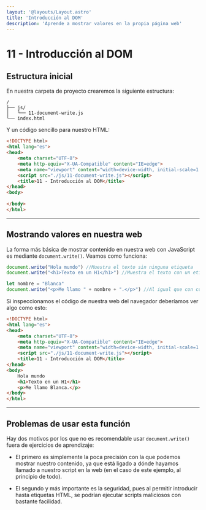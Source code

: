 ```yaml
---
layout: '@layouts/Layout.astro'
title: 'Introducción al DOM'
description: 'Aprende a mostrar valores en la propia página web'
---
```

# 11 - Introducción al DOM

## Estructura inicial

En nuestra carpeta de proyecto crearemos la siguiente estructura:

```
/
├── js/
│   └── 11-document-write.js
└── index.html
```

Y un código sencillo para nuestro HTML:

```html
<!DOCTYPE html>
<html lang="es">
<head>
    <meta charset="UTF-8">
    <meta http-equiv="X-UA-Compatible" content="IE=edge">
    <meta name="viewport" content="width=device-width, initial-scale=1.0">
    <script src="./js/11-document-write.js"></script>
    <title>11 - Introducción al DOM</title>
</head>
<body>
    
</body>
</html>
```

<hr>

## Mostrando valores en nuestra web

La forma más básica de mostrar contenido en nuestra web con JavaScript es mediante `document.write()`. Veamos como funciona:

```js
document.write("Hola mundo") //Muestra el texto sin ninguna etiqueta
document.write("<h1>Texto en un H1</h1>") //Muestra el texto con un etiqueta <h1>

let nombre = "Blanca"
document.write("<p>Me llamo " + nombre + ".</p>") //Al igual que con console.log() podemos mostrar valores de variables.
```

Si inspeccionamos el código de nuestra web del navegador deberíamos ver algo como esto: 

```html
<!DOCTYPE html>
<html lang="es">
<head>
    <meta charset="UTF-8">
    <meta http-equiv="X-UA-Compatible" content="IE=edge">
    <meta name="viewport" content="width=device-width, initial-scale=1.0">
    <script src="./js/11-document-write.js"></script>
    <title>11 - Introducción al DOM</title>
</head>
<body>
    Hola mundo
    <h1>Texto en un H1</h1>
    <p>Me llamo Blanca.</p>
</body>
</html>
```

<hr>

## Problemas de usar esta función

Hay dos motivos por los que no es recomendable usar `document.write()` fuera de ejercicios de aprendizaje:

- El primero es simplemente la poca precisión con la que podemos mostrar nuestro contenido, ya que está ligado a dónde hayamos
llamado a nuestro script en la web (en el caso de este ejemplo, al principio de todo).

- El segundo y más importante es la seguridad, pues al permitir introducir hasta etiquetas HTML, se podrían ejecutar scripts maliciosos
con bastante facilidad.